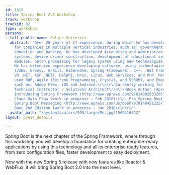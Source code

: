 ```yaml
---
id: 1819
title: Spring Boot 2.0 Workshop
track: workshop
trackid: 82
type: workshop
persons:
- full_public_name: Felipe Gutierrez
  abstract: "Over 20 years of IT experience, during which he has developed programs
    for companies in multiple vertical industries, such as: government, retail, healthcare,
    education and banking. He has developed Accounting and Administration enterprise
    systems, device driver construction, development of educational software, antivirus
    modules, batch processing for legacy system using new technologies, among others.
    He has extensive experience developing software, using technologies such as Java
    (J2EE, Groovy, Grails, Hibernate, Spring Framework), C++, .NET Framework (C#,
    VB .NET, ASP .NET), Delphi, Unix, Linux, Web Services, and PHP. Methodologies
    used RUP, Agile (Extreme Programming, Crystal, and SCRUM), and Emerging Technologies
    such as: Adobe Flex, iOS and Android.\r\n\r\nCurrently working for Pivotal as
    Technical Instructor / Solutions Architect\r\n\r\nBook Author (Apress Publishing)\r\n-
    Introducing Spring Framework (http://www.apress.com/9781430265320)\r\n- Pro Spring
    Cloud Data Flow (work in progress – Feb 2018)\r\n- Pro Spring Boot (http://www.apress.com/us/book/9781484214329)\r\n-
    Spring Boot Messaging (http://www.apress.com/us/book/9781484212257)\r\n- Pro Spring
    Boot 2nd Edition (work in progress - Jan 2018\r\n\r\n"
  avatar_path: "/system/avatars/995/large/Me.jpg?1509416622"
layout: preso_details

---
```

Spring Boot is the next chapter of the Spring Framework; where through this workshop you will develop a foundation for creating enterprise-ready applications by using this technology and all its enterprise ready features, from zero configuration files, faster development to easy deployment.

Now with the new Spring 5 release with new features like Reactor & WebFlux, it will bring Spring Boot 2.0 into the next level.
